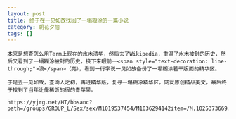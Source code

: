 ```yaml
---
layout: post
title: 终于在一见如故找回了一塌糊涂的一篇小说
category: 朝花夕拾
tags: []
---
```


	本来是想查怎么用Term上现在的水木清华，然后去了Wikipedia，重温了水木被封的历史，然后又看到了一塌糊涂被封的历史，接下来眼前一<span style="text-decoration: line-through;">浪</span>（亮），看到一行字说一见如故备份了一塌糊涂若干版面的精华区。

	于是去一见如故，查询人之初，再进精华版，复寻一塌糊涂精华区，网友原创精品美文，最后终于找到了当年让俺稀饭的很的青苹果。

	https://yjrg.net/HT/bbsanc?path=/groups/GROUP_L/Sex/sex/M1019537454/M1036294142item=/M.1025373669.A